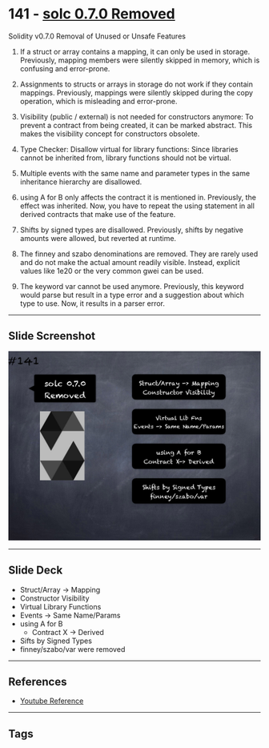 # 141 - [solc 0.7.0 Removed](solc%200.7.0%20Removed.md)
Solidity v0.7.0 Removal of Unused or Unsafe Features

1.  If a struct or array contains a mapping, it can only be used in storage. Previously, mapping members were silently skipped in memory, which is confusing and error-prone.
    
2.  Assignments to structs or arrays in storage do not work if they contain mappings. Previously, mappings were silently skipped during the copy operation, which is misleading and error-prone.
    
3.  Visibility (public / external) is not needed for constructors anymore: To prevent a contract from being created, it can be marked abstract. This makes the visibility concept for constructors obsolete.
    
4.  Type Checker: Disallow virtual for library functions: Since libraries cannot be inherited from, library functions should not be virtual.
    
5.  Multiple events with the same name and parameter types in the same inheritance hierarchy are disallowed.
    
6.  using A for B only affects the contract it is mentioned in. Previously, the effect was inherited. Now, you have to repeat the using statement in all derived contracts that make use of the feature.
    
7.  Shifts by signed types are disallowed. Previously, shifts by negative amounts were allowed, but reverted at runtime.
    
8.  The finney and szabo denominations are removed. They are rarely used and do not make the actual amount readily visible. Instead, explicit values like 1e20 or the very common gwei can be used.
    
9.  The keyword var cannot be used anymore. Previously, this keyword would parse but result in a type error and a suggestion about which type to use. Now, it results in a parser error.

___
## Slide Screenshot
![141.png](../images/solidity201/141.png)
___
## Slide Deck
- Struct/Array -> Mapping
- Constructor Visibility
- Virtual Library Functions
- Events -> Same Name/Params
- using A for B
	- Contract X -> Derived
- Sifts by Signed Types
- finney/szabo/var were removed
___
## References
- [Youtube Reference](https://youtu.be/C0zBhTgppLQ?t=1)
___
## Tags
